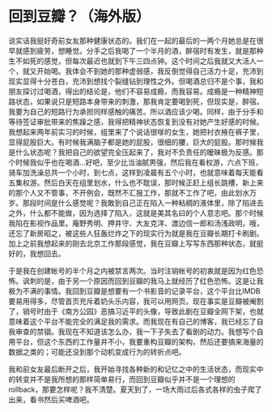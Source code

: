# 回到豆瓣？（海外版）

说实话我挺好奇前女友那种健康状态的。我们在一起的最后的一两个月她总是在很早就感到疲劳，想睡觉。分手之后我喝了一个半月的酒，醉宿时有发生，就是那种生不如死的感觉，但每次最迟也就到下午三四点钟。这个时间之后我就又大活人一个，就又开始喝。我体会不到她的那种虚弱感，我反倒觉得自己活力十足，充沛到现实显得十分苍白，充沛到想找个裂缝钻到理性之外。但喝酒总归不是个事，我和朋友探讨过喝酒，得出的结论是，他们不容易成瘾，而我容易。成瘾是一种精神短路状态，如果说只是短路本身带来的刺激，那我肯定要喝到死，但现实是，醉宿。我要为自己的短路行为承担同样感触的痛苦。所以酒应该少喝。同样，由于分手和等待签证审批带来的焦躁之感，我得把精神状态恢复到没有对她产生好感的时候。我想起来两年前实习的时候，组里来了个说话很嗲的女生，她把衬衣掖在裤子里，显得屁股巨大。有时候我满脑子都是她的屁股，很细的腰，巨大的屁股。那时候我是什么状态呢？我把自己的欲望完全压起来了，我对不负责任的暧昧极为反感。那个时候我似乎也在喝酒...好吧，至少比当油腻男强，然后我在看权游，六点下班，骑车加洗澡总共一个小时，到七点，这样到凌晨有五个小时，也就意味着每天能看五集权游。然后白天在组里划水，什么也不耽误，那时候正赶上组长跳槽，新上来的那个人又不管事，不开例会，既然不汇报工作，那就不工作了吧，由此划水万岁。那段时间是什么感觉呢？我敢到自己正在陷入一种粘稠的液体里，除了陷进去之外，什么都不能做，因为选择了陷入，这就是美其名曰的个人意志吧。那个时候我陷在影视作品里。庵野秀明、押井守、大友克洋、渡边信一郎和汤浅政明，哦，还忘了新房昭之，被这些人狂轰烂炸之下的现实行为就是我在豆瓣长期打卡刷剧。加上之前我想起来的刚去北京工作那段感觉，我在豆瓣上写写东西那种状态，就挺好的，我想回去。

于是我在创建帐号的半个月之内被禁言两次。当时注销帐号的初衷就是因为红色恐怖。讽刺的是，由于另一个原因而回到豆瓣的我马上就经历了红色恐怖。这是让我极为不满的事情。我回到豆瓣是想要有一个书影音的记录平台，这个平台比IMDB要易用得多，尽管首页充斥着奶头乐内容，我可以用网页。现在事实是豆瓣被阉割了，销号时由于《南方公园》恶搞习近平的头像，导致此剧在豆瓣全网下架，也就意味着这个平台不能完全的满足我的需求。而我现在有自己的博客，我已经忘了自我审查的禁锢。我现在不知道该怎么办，我一下子失去了看剧的动力。我想写个自用平台，但这个东西的工作量并不小，我要重构豆瓣的架构，然后还要搞来海量的数据之类的；可能还没到那个动机变成行为的转折点吧。

我和前女友最后断开之后，我开始寻找各种新的和记忆之中的生活状态，而现实中的转变并不是我所想的那样简单易行，而回到豆瓣似乎并不是一个理想的rollback，那要怎样呢？我不清楚。夏天到了，一场大雨过后各式各样的虫子爬了出来，看书然后买啤酒吧。
